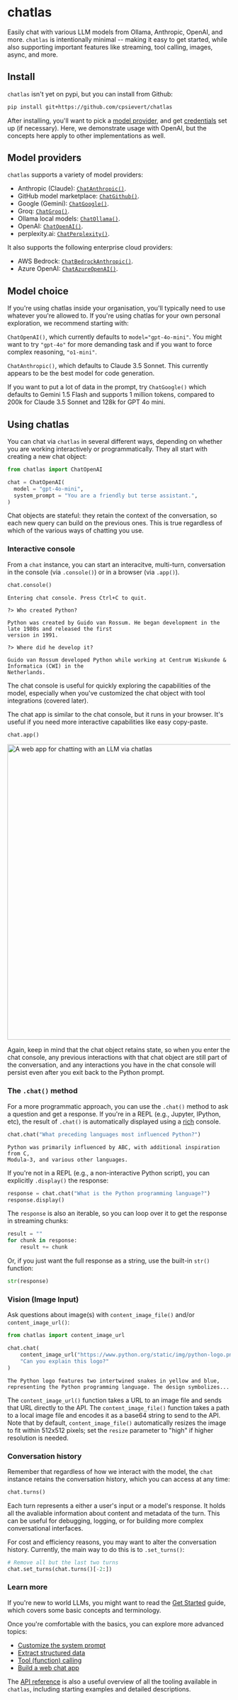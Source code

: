# chatlas

Easily chat with various LLM models from Ollama, Anthropic, OpenAI, and more.
`chatlas` is intentionally minimal -- making it easy to get started, while also supporting important features like streaming, tool calling, images, async, and more.

## Install

`chatlas` isn't yet on pypi, but you can install from Github:

```bash
pip install git+https://github.com/cpsievert/chatlas
```

After installing, you'll want to pick a [model provider](#model-providers), and get [credentials](#managing-credentials) set up (if necessary). Here, we demonstrate usage with OpenAI, but the concepts here apply to other implementations as well.

## Model providers

`chatlas` supports a variety of model providers:

* Anthropic (Claude): [`ChatAnthropic()`](https://cpsievert.github.io/chatlas/reference/ChatAnthropic.html).
* GitHub model marketplace: [`ChatGithub()`](https://cpsievert.github.io/chatlas/reference/ChatGithub.html).
* Google (Gemini): [`ChatGoogle()`](https://cpsievert.github.io/chatlas/reference/ChatGoogle.html).
* Groq: [`ChatGroq()`](https://cpsievert.github.io/chatlas/reference/ChatGroq.html).
* Ollama local models: [`ChatOllama()`](https://cpsievert.github.io/chatlas/reference/ChatOllama.html).
* OpenAI: [`ChatOpenAI()`](https://cpsievert.github.io/chatlas/reference/ChatOpenAI.html).
* perplexity.ai: [`ChatPerplexity()`](https://cpsievert.github.io/chatlas/reference/ChatPerplexity.html).

It also supports the following enterprise cloud providers:

* AWS Bedrock: [`ChatBedrockAnthropic()`](https://cpsievert.github.io/chatlas/reference/ChatBedrockAnthropic.html).
* Azure OpenAI: [`ChatAzureOpenAI()`](https://cpsievert.github.io/chatlas/reference/ChatAzureOpenAI.html).


## Model choice

If you're using chatlas inside your organisation, you'll typically need to use whatever you're allowed to. If you're using chatlas for your own personal exploration, we recommend starting with:

`ChatOpenAI()`, which currently defaults to `model="gpt-4o-mini"`. You might want to try `"gpt-4o"` for more demanding task and if you want to force complex reasoning, `"o1-mini"`.

`ChatAnthropic()`, which defaults to Claude 3.5 Sonnet. This currently appears to be the best model for code generation.

If you want to put a lot of data in the prompt, try `ChatGoogle()` which defaults to Gemini 1.5 Flash and supports 1 million tokens, compared to 200k for Claude 3.5 Sonnet and 128k for GPT 4o mini.

## Using chatlas

You can chat via `chatlas` in several different ways, depending on whether you are working interactively or programmatically. They all start with creating a new chat object:

```python
from chatlas import ChatOpenAI

chat = ChatOpenAI(
  model = "gpt-4o-mini",
  system_prompt = "You are a friendly but terse assistant.",
)
```

Chat objects are stateful: they retain the context of the conversation, so each new query can build on the previous ones. This is true regardless of which of the various ways of chatting you use.

### Interactive console

From a `chat` instance, you can start an interacitve, multi-turn, conversation in the console (via `.console()`) or in a browser (via `.app()`).

```python
chat.console()
```

```
Entering chat console. Press Ctrl+C to quit.

?> Who created Python?

Python was created by Guido van Rossum. He began development in the late 1980s and released the first     
version in 1991. 

?> Where did he develop it?

Guido van Rossum developed Python while working at Centrum Wiskunde & Informatica (CWI) in the            
Netherlands.     
```

The chat console is useful for quickly exploring the capabilities of the model, especially when you've customized the chat object with tool integrations (covered later).

The chat app is similar to the chat console, but it runs in your browser. It's useful if you need more interactive capabilities like easy copy-paste.

```python
chat.app()
```

<div style="display:flex;justify-content:center;">
<img width="667" alt="A web app for chatting with an LLM via chatlas" src="https://github.com/user-attachments/assets/e43f60cb-3686-435a-bd11-8215cb024d2e" class="border rounded">
</div>


Again, keep in mind that the chat object retains state, so when you enter the chat console, any previous interactions with that chat object are still part of the conversation, and any interactions you have in the chat console will persist even after you exit back to the Python prompt.


### The `.chat()` method

For a more programmatic approach, you can use the `.chat()` method to ask a question and get a response. If you're in a REPL (e.g., Jupyter, IPython, etc), the result of `.chat()` is automatically displayed using a [rich](https://github.com/Textualize/rich) console.

```python
chat.chat("What preceding languages most influenced Python?")
```

```
Python was primarily influenced by ABC, with additional inspiration from C,
Modula-3, and various other languages.
```

If you're not in a REPL (e.g., a non-interactive Python script), you can explicitly `.display()` the response:

```python
response = chat.chat("What is the Python programming language?")
response.display()
```

The `response` is also an iterable, so you can loop over it to get the response in streaming chunks:

```python
result = ""
for chunk in response:
    result += chunk
```

Or, if you just want the full response as a string, use the built-in `str()` function:

```python
str(response)
```


### Vision (Image Input)

Ask questions about image(s) with `content_image_file()` and/or `content_image_url()`:

```python
from chatlas import content_image_url

chat.chat(
    content_image_url("https://www.python.org/static/img/python-logo.png"),
    "Can you explain this logo?"
)
```

```
The Python logo features two intertwined snakes in yellow and blue,
representing the Python programming language. The design symbolizes...
```

The `content_image_url()` function takes a URL to an image file and sends that URL directly to the API. The `content_image_file()` function takes a path to a local image file and encodes it as a base64 string to send to the API. Note that by default, `content_image_file()` automatically resizes the image to fit within 512x512 pixels; set the `resize` parameter to "high" if higher resolution is needed.


### Conversation history

Remember that regardless of how we interact with the model, the `chat` instance retains the conversation history, which you can access at any time:

```python
chat.turns()
```

Each turn represents a either a user's input or a model's response. It holds all the avaliable information about content and metadata of the turn. This can be useful for debugging, logging, or for building more complex conversational interfaces.

For cost and efficiency reasons, you may want to alter the conversation history. Currently, the main way to do this is to `.set_turns()`:

```python
# Remove all but the last two turns
chat.set_turns(chat.turns()[-2:])
```

### Learn more

If you're new to world LLMs, you might want to read the [Get Started](https://cpsievert.github.io/chatlas/chatlas.html) guide, which covers some basic concepts and terminology.

Once you're comfortable with the basics, you can explore more advanced topics:

* [Customize the system prompt](https://cpsievert.github.io/chatlas/prompt-engineering.html)
* [Extract structured data](https://cpsievert.github.io/chatlas/structured-data.html)
* [Tool (function) calling](https://cpsievert.github.io/chatlas/tool-calling.html)
* [Build a web chat app](https://cpsievert.github.io/chatlas/web-apps.html)

The [API reference](https://cpsievert.github.io/chatlas/reference/index.html) is also a useful overview of all the tooling available in `chatlas`, including starting examples and detailed descriptions.
